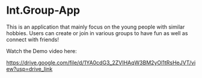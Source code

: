 # Int.Group-App
This is an application that mainly focus on the young people with similar hobbies. Users can create or join in various groups to have fun as well as connect with friends!

Watch the Demo video here:

https://drive.google.com/file/d/1YA0cdG3_2ZVIHAqW3BM2yOl1tRsHeJVT/view?usp=drive_link 
